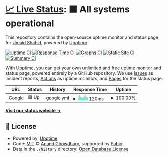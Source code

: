# [📈 Live Status](https://umaidshahid.github.io/upptime): <!--live status--> **🟩 All systems operational**

This repository contains the open-source uptime monitor and status page for [Umaid Shahid](https://umaidshahid.github.io/upptime), powered by [Upptime](https://github.com/upptime/upptime).

[![Uptime CI](https://github.com/umaidshahid/upptime/workflows/Uptime%20CI/badge.svg)](https://github.com/umaidshahid/upptime/actions?query=workflow%3A%22Uptime+CI%22)
[![Response Time CI](https://github.com/umaidshahid/upptime/workflows/Response%20Time%20CI/badge.svg)](https://github.com/umaidshahid/upptime/actions?query=workflow%3A%22Response+Time+CI%22)
[![Graphs CI](https://github.com/umaidshahid/upptime/workflows/Graphs%20CI/badge.svg)](https://github.com/umaidshahid/upptime/actions?query=workflow%3A%22Graphs+CI%22)
[![Static Site CI](https://github.com/umaidshahid/upptime/workflows/Static%20Site%20CI/badge.svg)](https://github.com/umaidshahid/upptime/actions?query=workflow%3A%22Static+Site+CI%22)
[![Summary CI](https://github.com/umaidshahid/upptime/workflows/Summary%20CI/badge.svg)](https://github.com/umaidshahid/upptime/actions?query=workflow%3A%22Summary+CI%22)

With [Upptime](https://upptime.js.org), you can get your own unlimited and free uptime monitor and status page, powered entirely by a GitHub repository. We use [Issues](https://github.com/umaidshahid/upptime/issues) as incident reports, [Actions](https://github.com/umaidshahid/upptime/actions) as uptime monitors, and [Pages](https://umaidshahid.github.io/upptime) for the status page.

<!--start: status pages-->
<!-- This summary is generated by Upptime (https://github.com/upptime/upptime) -->
<!-- Do not edit this manually, your changes will be overwritten -->
<!-- prettier-ignore -->
| URL | Status | History | Response Time | Uptime |
| --- | ------ | ------- | ------------- | ------ |
| <img alt="" src="https://icons.duckduckgo.com/ip3/www.google.com.ico" height="13"> [Google](https://www.google.com) | 🟩 Up | [google.yml](https://github.com/umaidshahid/upptime/commits/HEAD/history/google.yml) | <details><summary><img alt="Response time graph" src="./graphs/google/response-time-week.png" height="20"> 120ms</summary><br><a href="https://umaidshahid.github.io/upptime/history/google"><img alt="Response time 99" src="https://img.shields.io/endpoint?url=https%3A%2F%2Fraw.githubusercontent.com%2Fumaidshahid%2Fupptime%2FHEAD%2Fapi%2Fgoogle%2Fresponse-time.json"></a><br><a href="https://umaidshahid.github.io/upptime/history/google"><img alt="24-hour response time 223" src="https://img.shields.io/endpoint?url=https%3A%2F%2Fraw.githubusercontent.com%2Fumaidshahid%2Fupptime%2FHEAD%2Fapi%2Fgoogle%2Fresponse-time-day.json"></a><br><a href="https://umaidshahid.github.io/upptime/history/google"><img alt="7-day response time 120" src="https://img.shields.io/endpoint?url=https%3A%2F%2Fraw.githubusercontent.com%2Fumaidshahid%2Fupptime%2FHEAD%2Fapi%2Fgoogle%2Fresponse-time-week.json"></a><br><a href="https://umaidshahid.github.io/upptime/history/google"><img alt="30-day response time 108" src="https://img.shields.io/endpoint?url=https%3A%2F%2Fraw.githubusercontent.com%2Fumaidshahid%2Fupptime%2FHEAD%2Fapi%2Fgoogle%2Fresponse-time-month.json"></a><br><a href="https://umaidshahid.github.io/upptime/history/google"><img alt="1-year response time 99" src="https://img.shields.io/endpoint?url=https%3A%2F%2Fraw.githubusercontent.com%2Fumaidshahid%2Fupptime%2FHEAD%2Fapi%2Fgoogle%2Fresponse-time-year.json"></a></details> | <details><summary><a href="https://umaidshahid.github.io/upptime/history/google">100.00%</a></summary><a href="https://umaidshahid.github.io/upptime/history/google"><img alt="All-time uptime 100.00%" src="https://img.shields.io/endpoint?url=https%3A%2F%2Fraw.githubusercontent.com%2Fumaidshahid%2Fupptime%2FHEAD%2Fapi%2Fgoogle%2Fuptime.json"></a><br><a href="https://umaidshahid.github.io/upptime/history/google"><img alt="24-hour uptime 100.00%" src="https://img.shields.io/endpoint?url=https%3A%2F%2Fraw.githubusercontent.com%2Fumaidshahid%2Fupptime%2FHEAD%2Fapi%2Fgoogle%2Fuptime-day.json"></a><br><a href="https://umaidshahid.github.io/upptime/history/google"><img alt="7-day uptime 100.00%" src="https://img.shields.io/endpoint?url=https%3A%2F%2Fraw.githubusercontent.com%2Fumaidshahid%2Fupptime%2FHEAD%2Fapi%2Fgoogle%2Fuptime-week.json"></a><br><a href="https://umaidshahid.github.io/upptime/history/google"><img alt="30-day uptime 100.00%" src="https://img.shields.io/endpoint?url=https%3A%2F%2Fraw.githubusercontent.com%2Fumaidshahid%2Fupptime%2FHEAD%2Fapi%2Fgoogle%2Fuptime-month.json"></a><br><a href="https://umaidshahid.github.io/upptime/history/google"><img alt="1-year uptime 100.00%" src="https://img.shields.io/endpoint?url=https%3A%2F%2Fraw.githubusercontent.com%2Fumaidshahid%2Fupptime%2FHEAD%2Fapi%2Fgoogle%2Fuptime-year.json"></a></details>

<!--end: status pages-->

[**Visit our status website →**](https://umaidshahid.github.io/upptime)

## 📄 License

- Powered by: [Upptime](https://github.com/upptime/upptime)
- Code: [MIT](./LICENSE) © [Anand Chowdhary](https://anandchowdhary.com), supported by [Pabio](https://pabio.com)
- Data in the `./history` directory: [Open Database License](https://opendatacommons.org/licenses/odbl/1-0/)
